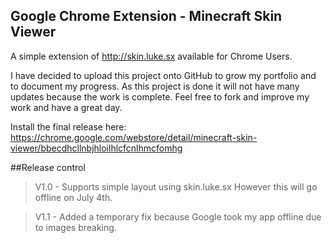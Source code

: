 Google Chrome Extension - Minecraft Skin Viewer
----

A simple extension of http://skin.luke.sx available for Chrome Users.

I have decided to upload this project onto GitHub to grow my portfolio and to document my progress. As this project is done it will not have many updates because the work is complete. 
Feel free to fork and improve my work and have a great day.

Install the final release here:
https://chrome.google.com/webstore/detail/minecraft-skin-viewer/bbecdhcllnbjhloilhlcfcnlhmcfomhg


##Release control
> V1.0 - Supports simple layout using skin.luke.sx However this will go offline on July 4th.

> V1.1 - Added a temporary fix because Google took my app offline due to images breaking.
